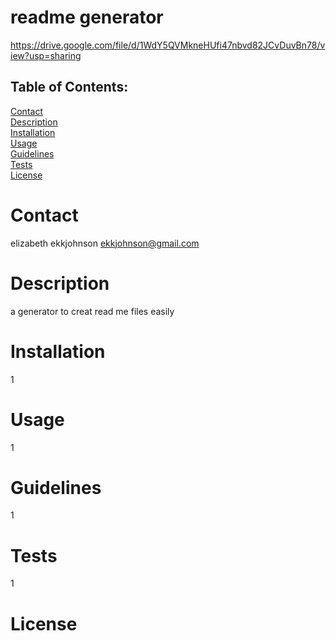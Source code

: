 # readme generator
https://drive.google.com/file/d/1WdY5QVMkneHUfi47nbvd82JCvDuvBn78/view?usp=sharing
  ## Table of Contents:
  [Contact](#contact)<br>
  [Description](#description)<br>
  [Installation](#installation)<br>
  [Usage](#usage)<br>
  [Guidelines](#guidelines)<br>
  [Tests](#tests)<br>
  [License](#license)<br>
  
# Contact
 elizabeth
 ekkjohnson
 ekkjohnson@gmail.com
 # Description
  a generator to creat read me files easily
  # Installation
  1
  # Usage
  1
  # Guidelines
  1
  # Tests
  1
  # License
  <br>
  
  

